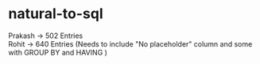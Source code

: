 # natural-to-sql
Prakash -> 502 Entries <br>
Rohit -> 640 Entries (Needs to include "No placeholder" column and some with GROUP BY and HAVING )

